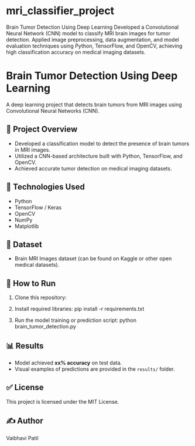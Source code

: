 # mri_classifier_project
Brain Tumor Detection Using Deep Learning Developed a Convolutional Neural Network (CNN) model to classify MRI brain images for tumor detection. Applied image preprocessing, data augmentation, and model evaluation techniques using Python, TensorFlow, and OpenCV, achieving high classification accuracy on medical imaging datasets.

# Brain Tumor Detection Using Deep Learning

A deep learning project that detects brain tumors from MRI images using Convolutional Neural Networks (CNN).

## 🧠 Project Overview
- Developed a classification model to detect the presence of brain tumors in MRI images.
- Utilized a CNN-based architecture built with Python, TensorFlow, and OpenCV.
- Achieved accurate tumor detection on medical imaging datasets.

## 🚀 Technologies Used
- Python
- TensorFlow / Keras
- OpenCV
- NumPy
- Matplotlib

## 📁 Dataset
- Brain MRI Images dataset (can be found on Kaggle or other open medical datasets).

## 🔧 How to Run
1. Clone this repository:

2. Install required libraries:
pip install -r requirements.txt

3. Run the model training or prediction script:
python brain_tumor_detection.py


## 📊 Results
- Model achieved **xx% accuracy** on test data.
- Visual examples of predictions are provided in the `results/` folder.

## ✅ License
This project is licensed under the MIT License.

## ✍️ Author
Vaibhavi Patil
